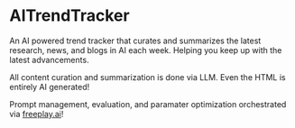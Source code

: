 # AITrendTracker
An AI powered trend tracker that curates and summarizes the latest research, news, and blogs in AI each week. Helping you keep up with the latest advancements.

All content curation and summarization is done via LLM. Even the HTML is entirely AI generated!

Prompt management, evaluation, and paramater optimization orchestrated via [freeplay.ai](https://freeplay.ai/)!